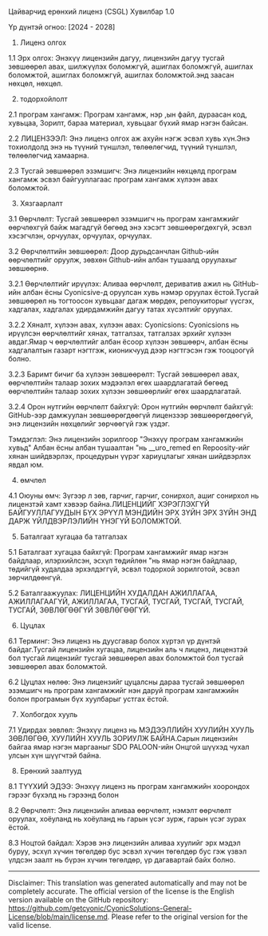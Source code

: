 Цайварчид ерөнхий лиценз (CSGL)
Хувилбар 1.0

Үр дүнтэй огноо: [2024 - 2028]

1. Лиценз олгох

1.1 Эрх олгох: Энэхүү лицензийн дагуу, лицензийн дагуу тусгай зөвшөөрөл авах, шилжүүлэх боломжгүй, ашиглах боломжгүй, ашиглах боломжтой, ашиглах боломжгүй, ашиглах боломжтой.энд заасан нөхцөл, нөхцөл.

2. тодорхойлолт

2.1 програм хангамж: Програм хангамж, нэр ,ын файл, дураасан код, хувьцаа, Зорилт, бараа материал, хувьцааг бүхий ямар нэгэн байсан.

2.2 ЛИЦЕНЗЭЭЛ: Энэ лиценз олгох аж ахуйн нэгж эсвэл хувь хүн.Энэ тохиолдолд энэ нь түүний түншлэл, төлөөлөгчид, түүний түншлэл, төлөөлөгчид хамаарна.

2.3 Тусгай зөвшөөрөл эзэмшигч: Энэ лицензийн нөхцөлд програм хангамж эсвэл байгууллагаас програм хангамж хүлээн авах боломжтой.

3. Хязгаарлалт

3.1 Өөрчлөлт: Тусгай зөвшөөрөл эзэмшигч нь програм хангамжийг өөрчлөхгүй байж магадгүй бөгөөд энэ хэсэгт зөвшөөрөгдөхгүй, эсвэл хэсэгчлэн, орчуулах, орчуулах, орчуулах.

3.2 Өөрчлөлтийн зөвшөөрөл: Доор дурьдсанчлан Github-ийн өөрчлөлтийг оруулж, зөвхөн Github-ийн албан тушаалд оруулахыг зөвшөөрнө.

3.2.1 Өөрчлөлтийг ирүүлэх: Аливаа өөрчлөлт, дериватив ажил нь GitHub-ийн албан ёсны Cyonicsive-д оруулсан хувь нэмэр оруулах ёстой.Тусгай зөвшөөрөл нь тогтоосон хувьцааг дагаж мөрдөх, репоукиторыг үүсгэх, хадгалах, хадгалах удирдамжийн дагуу татах хүсэлтийг оруулах.

3.2.2 Хяналт, хүлээн авах, хүлээн авах: Cyonicsions: Cyonicsions нь ирүүлсэн өөрчлөлтийг хянах, татгалзах, татгалзах эрхийг хүлээн авдаг.Ямар ч өөрчлөлтийг албан ёсоор хүлээн зөвшөөрч, албан ёсны хадгалалтын газарт нэгтгэж, кионикчууд дээр нэгтгэсэн гэж тооцоогүй болно.

3.2.3 Баримт бичиг ба хүлээн зөвшөөрөлт: Тусгай зөвшөөрөл авах, өөрчлөлтийн талаар зохих мэдээлэл өгөх шаардлагатай бөгөөд өөрчлөлтийн талаар зохих хүлээн зөвшөөрлийг өгөх шаардлагатай.

3.2.4 Орон нутгийн өөрчлөлт байхгүй: Орон нутгийн өөрчлөлт байхгүй: GitHub-ээр дамжуулан зөвшөөрөгдөөгүй лицензээр зөвшөөрөгдөөгүй, энэ лицензийн нөхцөлийг зөрчөөгүй гэж үздэг.

Тэмдэглэл: Энэ лицензийн зорилгоор "Энэхүү програм хангамжийн хувьд" Албан ёсны албан тушаалтан "нь __uro_remed en Repoosity-ийг хянан шийдвэрлэх, процедурын үүрэг хариуцлагыг хянан шийдвэрлэх явдал юм.

4. өмчлөл

4.1 Оюуны өмч: Зүгээр л зөв, гарчиг, гарчиг, сонирхол, ашиг сонирхол нь лицензтэй хамт хэвээр байна.ЛИЦЕНЦИЙГ ХЭРЭГЛЭХГҮЙ БАЙГУУЛЛАГУУДЫН БҮХ ЭРҮҮЛ МЭНДИЙН ЭРХ ЗҮЙН ЭРХ ЗҮЙН ЭНД ДАРЖ ҮЙЛДВЭРЛЭЛИЙН ҮНЭГҮЙ БОЛОМЖТОЙ.

5. Баталгаат хугацаа ба татгалзах

5.1 Баталгаат хугацаа байхгүй: Програм хангамжийг ямар нэгэн байдлаар, илэрхийлсэн, эсхүл төдийлөн "нь ямар нэгэн байдлаар, төдийгүй худалдаа эрхэлдэггүй, эсвэл тодорхой зорилготой, эсвэл зөрчилдөөнгүй.

5.2 Баталгаажуулах: ЛИЦЕНЦИЙН ХУДАЛДАН АЖИЛЛАГАА, АЖИЛЛАГААГҮЙ, АЖИЛЛАГАА, ТУСГАЙ, ТУСГАЙ, ТУСГАЙ, ТУСГАЙ, ТУСГАЙ, ЗӨВЛӨГӨӨГҮЙ ЗӨВЛӨГӨӨГҮЙ.

6. Цуцлах

6.1 Терминг: Энэ лиценз нь дуусгавар болох хүртэл үр дүнтэй байдаг.Тусгай лицензийн хугацаа, лицензийн аль ч лиценз, лицензтэй бол тусгай лицензийг тусгай зөвшөөрөл авах боломжтой бол тусгай зөвшөөрөл авах боломжтой.

6.2 Цуцлах нөлөө: Энэ лицензийг цуцалсны дараа тусгай зөвшөөрөл эзэмшигч нь програм хангамжийг нэн даруй програм хангамжийн болон програмын бүх хуулбарыг устгах ёстой.

7. Холбогдох хууль

7.1 Удирдах зөвлөл: Энэхүү лиценз нь МЭДЭЭЛЛИЙН ХУУЛИЙН ХУУЛЬ ЗӨВЛӨГӨӨ, ХУУЛИЙН ХУУЛЬ ЗОРИУЛЖ БАЙНА.Сарын лицензийн байгаа ямар нэгэн маргааныг SDO PALOON-ийн Онцгой шүүхэд чухал улсын хүн шүүгчтэй байна.

8. Ерөнхий заалтууд

8.1 ТҮҮХИЙ ЭДЭЭ: Энэхүү лиценз нь програм хангамжийн хоорондох гэрээг бүхэлд нь гэрээнд болон

8.2 Өөрчлөлт: Энэ лицензийн аливаа өөрчлөлт, нэмэлт өөрчлөлт оруулах, хоёуланд нь хоёуланд нь гарын үсэг зурж, гарын үсэг зурах ёстой.

8.3 Ноцтой байдал: Хэрэв энэ лицензийн аливаа хуулийг эрх мэдэл буруу, эсхүл хүчин төгөлдөр бус эсвэл хүчин төгөлдөр бус гэж үзвэл үлдсэн заалт нь бүрэн хүчин төгөлдөр, үр дагавартай байх болно.

---
Disclaimer: This translation was generated automatically and may not be completely accurate. The official version of the license is the English version available on the GitHub repository: https://github.com/getcyonic/CyonicSolutions-General-License/blob/main/license.md. Please refer to the original version for the valid license.